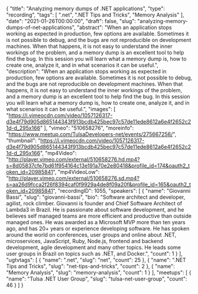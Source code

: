 {
  "title": "Analyzing memory dumps of .NET applications",
  "type": "recording",
  "tags": [
    ".net",
    ".NET Tips and Tricks",
    "Memory Analysis"
  ],
  "date": "2021-01-26T00:00:00",
  "draft": false,
  "slug": "analyzing-memory-dumps-of-net-applications",
  "abstract": "When an application stops working as expected in production, few options are available. Sometimes it is not possible to debug, and the bugs are not reproducible on development machines. When that happens, it is not easy to understand the inner workings of the problem, and a memory dump is an excellent tool to help find the bug. In this session you will learn what a memory dump is, how to create one, analyze it, and in what scenarios it can be useful.",
  "description": "When an application stops working as expected in production, few options are available. Sometimes it is not possible to debug, and the bugs are not reproducible on development machines. When that happens, it is not easy to understand the inner workings of the problem, and a memory dump is an excellent tool to help find the bug. In this session you will learn what a memory dump is, how to create one, analyze it, and in what scenarios it can be useful.",
  "images": [
    "https://i.vimeocdn.com/video/1057126317-d3e4f79d905d865144343f913bcdb425bec97c57de11ede8612a6e4f2652c21d-d_295x166"
  ],
  "vimeo": "510658276",
  "moreinfo": "https://www.meetup.com/TulsaDevelopers-net/events/275667256/",
  "thumbnail": "https://i.vimeocdn.com/video/1057126317-d3e4f79d905d865144343f913bcdb425bec97c57de11ede8612a6e4f2652c21d-d_295x166",
  "mp4Video": "http://player.vimeo.com/external/510658276.hd.mp4?s=8d05837cfe7bd61f954164c13e191a70e2e80418&profile_id=174&oauth2_token_id=20985841",
  "mp4VideoLow": "http://player.vimeo.com/external/510658276.sd.mp4?s=aa26d9fcca2f26f8394caf0f9929a4de8f09a20f&profile_id=165&oauth2_token_id=20985841",
  "recordingID": 1055,
  "speakers": [
    {
      "name": "Giovanni Bassi",
      "slug": "giovanni-bassi",
      "bio": "Software architect and developer, agilist, rock climber. Giovanni is founder and Chief Software Architect of Lambda3 in Brazil. He is passionate about software development, and he believes self managed teams are more efficient and productive than outside managed ones. He was awarded as a Microsoft MVP more than ten years ago, and has 20+ years or experience developing software. He has spoken around the world on conferences, user groups and online about .NET, microservices, JavaScript, Ruby, Node.js, frontend and backend development, agile development and many other topics. He leads some user groups in Brazil on topics such as .NET, and Docker.",
      "count": 1
    }
  ],
  "ugtvtags": [
    {
      "name": ".net",
      "slug": "net",
      "count": 25
    },
    {
      "name": ".NET Tips and Tricks",
      "slug": "net-tips-and-tricks",
      "count": 2
    },
    {
      "name": "Memory Analysis",
      "slug": "memory-analysis",
      "count": 1
    }
  ],
  "meetups": [
    {
      "name": "Tulsa .NET User Group",
      "slug": "tulsa-net-user-group",
      "count": 46
    }
  ]
}